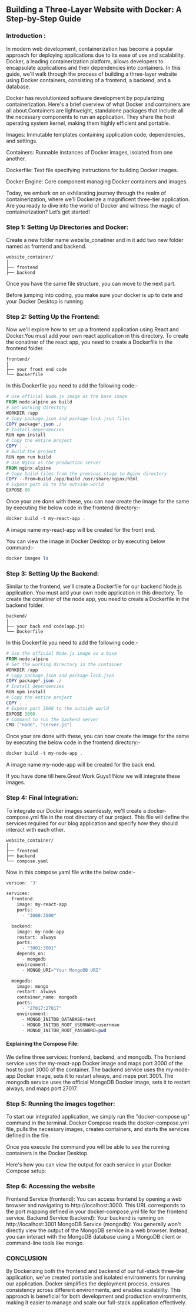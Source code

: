 ## Building a Three-Layer Website with Docker: A Step-by-Step Guide

### Introduction :
In modern web development, containerization has become a popular approach for deploying applications due to its ease of use and scalability. Docker, a leading containerization platform, allows developers to encapsulate applications and their dependencies into containers. In this guide, we'll walk through the process of building a three-layer website using Docker containers, consisting of a frontend, a backend, and a database.

Docker has revolutionized software development by popularizing containerization. Here's a brief overview of what Docker and containers are all about.Containers are lightweight, standalone packages that include all the necessary components to run an application. They share the host operating system kernel, making them highly efficient and portable.

Images: Immutable templates containing application code, dependencies, and settings.

Containers: Runnable instances of Docker images, isolated from one another.

Dockerfile: Text file specifying instructions for building Docker images.

Docker Engine: Core component managing Docker containers and images.

Today, we embark on an exhilarating journey through the realm of containerization, where we’ll Dockerize a magnificent three-tier application. Are you ready to dive into the world of Docker and witness the magic of containerization? Let’s get started!

### Step 1: Setting Up Directories and Docker:
Create a new folder name website_conatiner and in it add two new folder named as frontend and backend.
```tsql
website_container/
│
├── frontend
├── backend
```
Once you have the same file structure, you can move to the next part.

Before jumping into coding, you make sure your docker is up to date and your Docker Desktop is running.

### Step 2: Setting Up the Frontend:
Now we'll explore how to set up a frontend application using React and Docker.You must add your own react application in this directory. To create the conatiner of the react app, you need to create a Dockerfile in the frontend folder.

```tsql
frontend/
│
├── your front end code
└── Dockerfile
```

In this Dockerfile you need to add the following code:- 

```powershell
# Use official Node.js image as the base image
FROM node:alpine as build
# Set working directory
WORKDIR /app
# Copy package.json and package-lock.json files
COPY package*.json ./
# Install dependencies
RUN npm install
# Copy the entire project
COPY . .
# Build the project
RUN npm run build
# Use Nginx as the production server
FROM nginx:alpine
# Copy build files from the previous stage to Nginx directory
COPY --from=build /app/build /usr/share/nginx/html
# Expose port 80 to the outside world
EXPOSE 80
```

Once your are done with these, you can now create the image for the same by executing the below code in the frontend directory:- 
```powershell
docker build -t my-react-app .
```
A image name my-react-app will be created for the front end.

You can view the image in Docker Desktop or by executing below command:-
```powershell
docker images ls
```

### Step 3: Setting Up the Backend:
Similar to the frontend, we'll create a Dockerfile for our backend Node.js application..You must add your own node application in this directory. To create the conatiner of the node app, you need to create a Dockerfile in the backend folder.

```tsql
backend/
│
├── your back end code(app.js)
└── Dockerfile
```

In this Dockerfile you need to add the following code:- 

```powershell
# Use the official Node.js image as a base
FROM node:alpine
# Set the working directory in the container
WORKDIR /app
# Copy package.json and package-lock.json
COPY package*.json ./
# Install dependencies
RUN npm install
# Copy the entire project
COPY . .
# Expose port 3000 to the outside world
EXPOSE 3000
# Command to run the backend server
CMD ["node", "server.js"]
```

Once your are done with these, you can now create the image for the same by executing the below code in the frontend directory:- 
```powershell
docker build -t my-node-app .
```
A image name my-node-app will be created for the back end.

If you have done till here.Great Work Guys!!!Now we will integrate these images.

### Step 4: Final Integration:

To integrate our Docker images seamlessly, we'll create a docker-compose.yml file in the root directory of our project. This file will define the services required for our blog application and specify how they should interact with each other.
```tsql
website_container/
│
├── frontend
├── backend
└── compose.yaml
```
Now in this compose.yaml file write the below code:- 

```powershell
version: '3'

services:
  frontend:
    image: my-react-app
    ports:
      - "3000:3000"

  backend:
    image: my-node-app
    restart: always
    ports:
      - "3001:3001"
    depends_on:
      - mongodb
    environment:
      - MONGO_URI="Your MongoDB URI"

  mongodb:
    image: mongo
    restart: always
    container_name: mongodb
    ports:
      - "27017:27017"
    environment:
      - MONGO_INITDB_DATABASE=test
      - MONGO_INITDB_ROOT_USERNAME=usernmae
      - MONGO_INITDB_ROOT_PASSWORD=pwd
```

#### Explaining the Compose File:

We define three services: frontend, backend, and mongodb.
The frontend service uses the my-react-app Docker image and maps port 3000 of the host to port 3000 of the container.
The backend service uses the my-node-app Docker image, sets it to restart always, and maps port 3001.
The mongodb service uses the official MongoDB Docker image, sets it to restart always, and maps port 27017.

### Step 5: Running the images together:
To start our integrated application, we simply run the "docker-compose up" command in the terminal. Docker Compose reads the docker-compose.yml file, pulls the necessary images, creates containers, and starts the services defined in the file.

Once you execute the command you will be able to see the running containers in the Docker Desktop.

Here's how you can view the output for each service in your Docker Compose setup:

### Step 6: Accessing the website
Frontend Service (frontend):
You can access frontend by opening a web browser and navigating to http://localhost:3000. This URL corresponds to the port mapping defined in your docker-compose.yml file for the frontend service.
Backend Service (backend):
Your backend is running on http://localhost:3001
MongoDB Service (mongodb):
You generally won't directly view the output of the MongoDB service in a web browser. Instead, you can interact with the MongoDB database using a MongoDB client or command-line tools like mongo.

### CONCLUSION
By Dockerizing both the frontend and backend of our full-stack three-tier application, we've created portable and isolated environments for running our application. Docker simplifies the deployment process, ensures consistency across different environments, and enables scalability. This approach is beneficial for both development and production environments, making it easier to manage and scale our full-stack application effectively.


